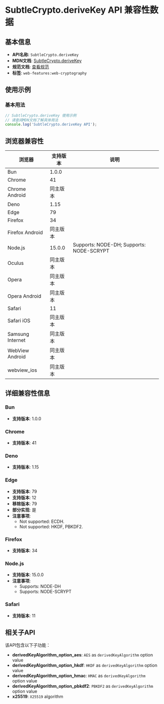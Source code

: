# SubtleCrypto.deriveKey API 兼容性数据

## 基本信息

- **API名称**: `SubtleCrypto.deriveKey`
- **MDN文档**: [SubtleCrypto.deriveKey](https://developer.mozilla.org/docs/Web/API/SubtleCrypto/deriveKey)
- **规范文档**: [查看规范](https://w3c.github.io/webcrypto/#SubtleCrypto-method-deriveKey)
- **标签**: `web-features:web-cryptography`

## 使用示例

### 基本用法

```javascript
// SubtleCrypto.deriveKey 使用示例
// 请查阅MDN文档了解具体用法
console.log('SubtleCrypto.deriveKey API');
```

## 浏览器兼容性

| 浏览器 | 支持版本 | 说明 |
|--------|----------|------|
| Bun | 1.0.0 |  |
| Chrome | 41 |  |
| Chrome Android | 同主版本 |  |
| Deno | 1.15 |  |
| Edge | 79 |  |
| Firefox | 34 |  |
| Firefox Android | 同主版本 |  |
| Node.js | 15.0.0 | Supports: NODE-DH; Supports: NODE-SCRYPT |
| Oculus | 同主版本 |  |
| Opera | 同主版本 |  |
| Opera Android | 同主版本 |  |
| Safari | 11 |  |
| Safari iOS | 同主版本 |  |
| Samsung Internet | 同主版本 |  |
| WebView Android | 同主版本 |  |
| webview_ios | 同主版本 |  |

## 详细兼容性信息

### Bun

- **支持版本**: 1.0.0

### Chrome

- **支持版本**: 41

### Deno

- **支持版本**: 1.15

### Edge

- **支持版本**: 79
- **支持版本**: 12
- **移除版本**: 79
- **部分实现**: 是
- **注意事项**:
  - Not supported: ECDH.
  - Not supported: HKDF, PBKDF2.

### Firefox

- **支持版本**: 34

### Node.js

- **支持版本**: 15.0.0
- **注意事项**:
  - Supports: NODE-DH
  - Supports: NODE-SCRYPT

### Safari

- **支持版本**: 11

## 相关子API

该API包含以下子功能：

- **derivedKeyAlgorithm_option_aes**: `AES` as `derivedKeyAlgorithm` option value
- **derivedKeyAlgorithm_option_hkdf**: `HKDF` as `derivedKeyAlgorithm` option value
- **derivedKeyAlgorithm_option_hmac**: `HMAC` as `derivedKeyAlgorithm` option value
- **derivedKeyAlgorithm_option_pbkdf2**: `PBKDF2` as `derivedKeyAlgorithm` option value
- **x25519**: `X25519` algorithm

